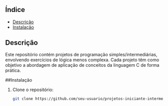 # 
## Índice
- [Descrição](#descrição)
- [Instalação](#instalação)

## Descrição
Este repositório contém projetos de programação simples/intermediárias, envolvendo exercícios de lógica menos complexa. Cada projeto têm como objetivo a abordagem de aplicação de conceitos da linguagem C de forma prática.

##Instalação
1. Clone o repositório:
   ```sh
   git clone https://github.com/seu-usuario/projetos-iniciante-intermediario-C.git
